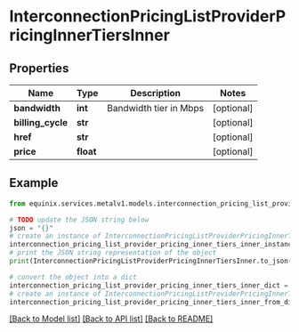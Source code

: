 # InterconnectionPricingListProviderPricingInnerTiersInner


## Properties

Name | Type | Description | Notes
------------ | ------------- | ------------- | -------------
**bandwidth** | **int** | Bandwidth tier in Mbps | [optional] 
**billing_cycle** | **str** |  | [optional] 
**href** | **str** |  | [optional] 
**price** | **float** |  | [optional] 

## Example

```python
from equinix.services.metalv1.models.interconnection_pricing_list_provider_pricing_inner_tiers_inner import InterconnectionPricingListProviderPricingInnerTiersInner

# TODO update the JSON string below
json = "{}"
# create an instance of InterconnectionPricingListProviderPricingInnerTiersInner from a JSON string
interconnection_pricing_list_provider_pricing_inner_tiers_inner_instance = InterconnectionPricingListProviderPricingInnerTiersInner.from_json(json)
# print the JSON string representation of the object
print(InterconnectionPricingListProviderPricingInnerTiersInner.to_json())

# convert the object into a dict
interconnection_pricing_list_provider_pricing_inner_tiers_inner_dict = interconnection_pricing_list_provider_pricing_inner_tiers_inner_instance.to_dict()
# create an instance of InterconnectionPricingListProviderPricingInnerTiersInner from a dict
interconnection_pricing_list_provider_pricing_inner_tiers_inner_from_dict = InterconnectionPricingListProviderPricingInnerTiersInner.from_dict(interconnection_pricing_list_provider_pricing_inner_tiers_inner_dict)
```
[[Back to Model list]](../README.md#documentation-for-models) [[Back to API list]](../README.md#documentation-for-api-endpoints) [[Back to README]](../README.md)


